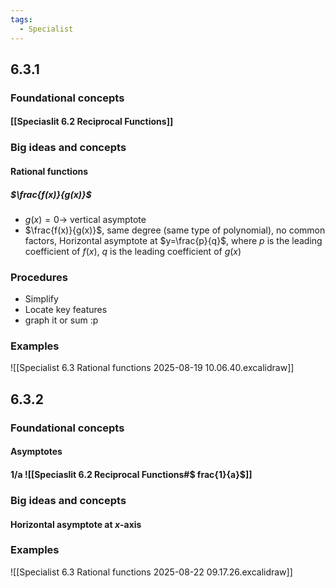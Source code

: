 ```yaml
---
tags:
  - Specialist
---
```

## 6.3.1
### Foundational concepts
#### [[Speciaslit 6.2 Reciprocal Functions]]
### Big ideas and concepts
#### Rational functions
##### $\frac{f(x)}{g(x)}$
- $g(x)=0 \rightarrow$ vertical asymptote
- $\frac{f(x)}{g(x)}$, same degree (same type of polynomial), no common factors, 
	Horizontal asymptote at $y=\frac{p}{q}$, where $p$ is the leading coefficient of $f(x)$, $q$ is the leading coefficient of $g(x)$
### Procedures
- Simplify
- Locate key features
- graph it or sum :p
### Examples
![[Specialist 6.3 Rational functions 2025-08-19 10.06.40.excalidraw]]
## 6.3.2
### Foundational concepts
#### Asymptotes
#### 1/a ![[Speciaslit 6.2 Reciprocal Functions#$ frac{1}{a}$]]
### Big ideas and concepts
#### Horizontal asymptote at $x$-axis

### Examples
![[Specialist 6.3 Rational functions 2025-08-22 09.17.26.excalidraw]]
